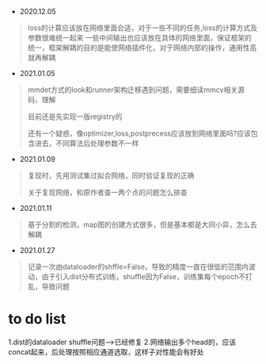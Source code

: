 - 2020.12.05
>loss的计算应该放在网络里面合适，对于一些不同的任务,loss的计算方式及参数很难统一起来
一些中间输出也应该放在具体的网络里面，保证框架的统一，框架解耦的目的是能使网络插件化，对于网络内部的操作，通用性高就再解耦

- 2021.01.05
> mmdet方式的look和runner架构迁移遇到问题，需要细读mmcv相关源码，理解
>
>目前还是先实现一版registry的
>
>还有一个疑惑，像optimizer,loss,postprecess应该放到网络里面吗?应该包含进去，不同算法后处理参数不一样
>
>
- 2021.01.09
>复现时，先用测试集过拟合网络，同时验证复现的正确
>
>关于复现网络，和原作者查一两个点的问题怎么排查
>

- 2021.01.11
>基于分割的检测，map图的创建方式很多，但是基本都是大同小异，怎么去解耦



- 2021.01.27
>记录一次由dataloader的shffle=False，导致的精度一直在很低的范围内波动，由于引入dist分布式训练，shuffle因为False，训练集每个epoch不打乱，导致问题
>



# to do list
1.dist的dataloader shuffle问题-->已经修复
2.网络输出多个head的，应该concat起来，后处理按照相应通道选取，这样子对性能会有好处

